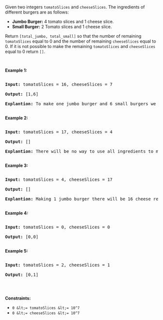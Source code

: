 Given two integers `` tomatoSlices ``&nbsp;and `` cheeseSlices ``. The ingredients of different burgers are as follows:

*   __Jumbo Burger:__ 4 tomato slices&nbsp;and 1 cheese slice.
*   __Small Burger:__ 2 Tomato slices&nbsp;and 1 cheese slice.

Return `` [total_jumbo, total_small] `` so that the number of remaining `` tomatoSlices ``&nbsp;equal to 0 and the number of remaining `` cheeseSlices `` equal to 0. If it is not possible to make the remaining `` tomatoSlices ``&nbsp;and `` cheeseSlices `` equal to 0 return `` [] ``.

&nbsp;

__Example 1:__

<pre>
<strong>Input:</strong> tomatoSlices = 16, cheeseSlices = 7
<strong>Output:</strong> [1,6]
<strong>Explantion:</strong> To make one jumbo burger and 6 small burgers we need 4*1 + 2*6 = 16 tomato and 1 + 6 = 7 cheese. There will be no remaining ingredients.
</pre>

__Example 2:__

<pre>
<strong>Input:</strong> tomatoSlices = 17, cheeseSlices = 4
<strong>Output:</strong> []
<strong>Explantion:</strong> There will be no way to use all ingredients to make small and jumbo burgers.
</pre>

__Example 3:__

<pre>
<strong>Input:</strong> tomatoSlices = 4, cheeseSlices = 17
<strong>Output:</strong> []
<strong>Explantion:</strong> Making 1 jumbo burger there will be 16 cheese remaining and making 2 small burgers there will be 15 cheese remaining.
</pre>

__Example 4:__

<pre>
<strong>Input:</strong> tomatoSlices = 0, cheeseSlices = 0
<strong>Output:</strong> [0,0]
</pre>

__Example 5:__

<pre>
<strong>Input:</strong> tomatoSlices = 2, cheeseSlices = 1
<strong>Output:</strong> [0,1]
</pre>

&nbsp;

__Constraints:__

*   `` 0 &lt;= tomatoSlices &lt;= 10^7 ``
*   `` 0 &lt;= cheeseSlices &lt;= 10^7 ``
